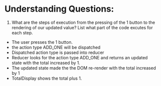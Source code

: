 # Understanding Questions:
1. What are the steps of execution from the pressing of the 1 button to the rendering of our updated value? List what part of the code excutes for each step.
* The user presses the 1 button.
* the action type ADD_ONE will be dispatched
* Dispatched action type is passed into reducer
* Reducer looks for the action type ADD_ONE and returns an updated state with the total increased by 1.
* The updated state made the the DOM re-render with the total increased by 1
* TotalDisplay shows the total plus 1.
